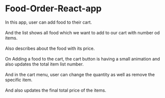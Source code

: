 # Food-Order-React-app
In this app, user can add food to their cart. <br/><br/>
And the list shows all food which we want to add to our cart with number od items.<br/><br/>
Also describes about the food with its price.<br/><br/>
On Adding a food to the cart, the cart button is having a small animation and also updates the total item list number.<br/><br/>
And in the cart menu, user can change the quantity as well as remove the specific item.<br/><br/>
And also updates the final total price of the items.<br/><br/>
